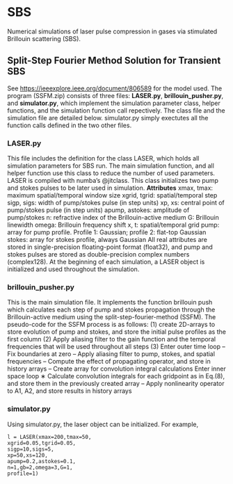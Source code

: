 # SBS
Numerical simulations of laser pulse compression in gases via stimulated Brillouin scattering (SBS). 
## Split-Step Fourier Method Solution for Transient SBS
See https://ieeexplore.ieee.org/document/806589 for the model used. The program (SSFM.zip) consists of three files: **LASER.py**, **brillouin_pusher.py**, and **simulator.py**, which implement the simulation parameter class, helper functions, and the simulation function call repectively. The class file and the simulation file are detailed below. simulator.py simply exectutes all the function calls defined in the two other files.
### LASER.py
This file includes the definition for the class LASER, which holds all simulation parameters for SBS run. The main simulation function, and all helper function use this class to reduce the number of used parameters. LASER is compiled with numba’s @jitclass. This class initializes two pump and stokes pulses to be later used in simulation.
**Attributes**
xmax, tmax: maximum spatial/temporal window size
xgrid, tgrid: spatial/temporal step
sigp, sigs: width of pump/stokes pulse (in step units)
xp, xs: central point of pump/stokes pulse (in step units)
apump, astokes: amplitude of pump/stokes
n: refractive index of the Brillouin-active medium
G: Brillouin linewidth
omega: Brillouin frequency shift
x, t: spatial/temporal grid
pump: array for pump profile. Profile 1: Gaussian; profile 2: flat-top Gaussian
stokes: array for stokes profile, always Gaussian
All real attributes are stored in single-precision floating-point format (float32), and pump and stokes pulses are stored as double-precision complex numbers (complex128). At the beginning of each simulation, a LASER object is initialized and used throughout the simulation.
### brillouin_pusher.py
This is the main simulation file. It implements the function brillouin push which calculates each step of pump and stokes propagation through the Brillouin-active medium using the split-step-fourier-method (SSFM). The pseudo-code for the SSFM process is as follows:
(1) create 2D-arrays to store evolution of pump and stokes, and store the initial pulse profiles as the first column
(2) Apply aliasing filter to the gain function and the temporal frequencies that will be used throughout all steps
(3) Enter outer time loop
– Fix boundaries at zero
– Apply aliasing filter to pump, stokes, and spatial frequencies
– Compute the effect of propagating operator, and store in history arrays
– Create array for convolution integral calculations
  Enter inner space loop
    ∗ Calculate convolution integrals for each gridpoint as in Eq.(8), and store them in the previously created array
– Apply nonlinearity operator to A1, A2, and store results in history arrays
### simulator.py
Using simulator.py, the laser object can be initialized. For example,
```
l = LASER(xmax=200,tmax=50,
xgrid=0.05,tgrid=0.05,
sigp=10,sigs=5,
xp=50,xs=120,
apump=0.2,astokes=0.1,
n=1,gb=2,omega=3,G=1,
profile=1)
```
